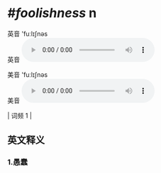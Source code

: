 # ***\#foolishness*** n
英音 'fuːlɪʃnəs  
英音
<audio src="./media/foolishness1.aac" controls="controls"></audio>

美音 'fuːlɪʃnəs  
美音
<audio src="./media/foolishness2.aac" controls="controls"></audio>



| 词频 1 |  

英文释义
---
### 1.**愚蠢**  


